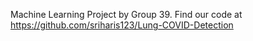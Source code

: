 Machine Learning Project by Group 39. 
Find our code at https://github.com/sriharis123/Lung-COVID-Detection
